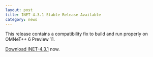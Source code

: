 ```yaml
---
layout: post
title: INET-4.3.1 Stable Release Available
category: news
---
```

This release contains a compatibility fix to build and run properly on OMNeT++ 6 Preview 11.

[Download INET-4.3.1](https://github.com/inet-framework/inet/releases/download/v4.3.1/inet-4.3.1-src.tgz)
now.
